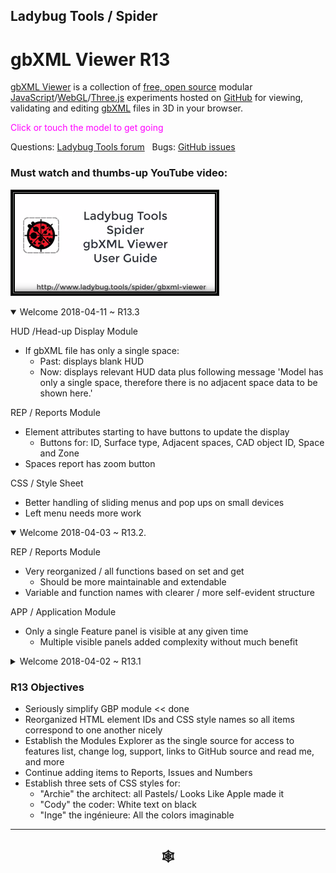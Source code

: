 
## Ladybug Tools / Spider

# gbXML Viewer R13

[gbXML Viewer]( https://github.com/ladybug-tools/spider "Source code on GitHub" ) is a collection of [free, open source]( https://opensource.guide/ "Read all about it at OpenSource Guides" ) modular [JavaScript]( https://developer.mozilla.org/en-US/docs/Web/JavaScript/About_JavaScript "Callout to Brendan" )/[WebGL]( https://www.khronos.org/webgl/ "Tip of the hat to Ken Russell" )/[Three.js]( https://threejs.org/ "Hi Mr.doob" ) experiments hosted on [GitHub]( https://github.com/about "Beep for where the geek peeps keep" ) for viewing, validating and editing [gbXML]( http://gbxml.org "Where's your schema today?" ) files in 3D in your browser.

<span style=color:magenta>Click or touch the model to get going</span>

Questions: [Ladybug Tools forum]( http://discourse.ladybug.tools/c/spider "Hi Mostapha" ) &nbsp; Bugs: [GitHub issues]( https://github.com/ladybug-tools/spider/issues "Say hello to Michal & Theo!" )

### Must watch and thumbs-up YouTube video:

[![gbXML Viewer User Guide]( ../../../images/gbxml-viewer-user-guide-300px.png )]( https://youtu.be/2QHrbuKIkdY "With music and voiceover by the multi-talented Michalina" )

<!--
<details open>

<summary>Welcome  ~ R.</summary>

</details>
-->


<details open>

<summary>Welcome 2018-04-11 ~ R13.3</summary>


HUD /Head-up Display Module
* If gbXML file has only a single space:
	* Past: displays blank HUD
	* Now: displays relevant HUD data plus following message 'Model has only a single space, therefore there is no adjacent space data to be shown here.'

REP / Reports Module
* Element attributes starting to have buttons to update the display
	* Buttons for: ID, Surface type, Adjacent spaces, CAD object ID, Space and Zone
* Spaces report has zoom button

CSS / Style Sheet
* Better handling of sliding menus and pop ups on small devices
* Left menu needs more work

</details>


<details open >

<summary>Welcome 2018-04-03 ~ R13.2.</summary>

REP / Reports Module
* Very reorganized / all functions based on set and get
	* Should be more maintainable and extendable
* Variable and function names with clearer / more self-evident structure

APP / Application Module

* Only a single Feature panel is visible at any given time
	* Multiple visible panels added complexity without much benefit

</details>

<details>

<summary>Welcome 2018-04-02 ~ R13.1 </summary>

R13.2

HUD /Head-up Display Module
* If gbXML file has only a single space:
	* Past: displays blank HUD
	* Now: displays relevant HUD data plus following message 'Model has only a single space, therefore there is no adjacent space data to be shown here.'

REP / Reports Module
* Element attributes starting to have buttons to update the display
	* Buttons for: ID, Surface type, Adjacent spaces, CAD object ID, Space and Zone
* Spaces report has zoom button

CSS / Style Sheet
* Better handling of sliding menus and pop ups on small devices
* Left
R13.1
* Starting to have revision numbers
* REP / Reports Module
	Add 'Openings by Type' panel

ISS / Issues & Num / Numbers Modules
* Various fixes

HUD / Heads-Up Display Module
* Added and appears to be functioning OK
* Add the style theming to the window
* Streamline self-loading capability

Issue: Process of toggling the visibility of meshes, edges and openings needs streamlining.
* Often things that should be made visible when clicking around are not
* You need to click the 'all' button too often

R13
* 2018-03-26:First Commit
* 2018-03-29: Multiple color themes and menu-toggles looking good
* 2018-03-31 ~ REP / Reports Module
	* New user experience
	* Display reports for all available attributes for surfaces, spaces, storeys, zones and openings
	* Add opening visibility toggle
	* Add 'Exposed to Sun' button
</details>

### R13 Objectives

* Seriously simplify GBP module << done
* Reorganized HTML element IDs and CSS style names so all items correspond to one another nicely
* Establish the Modules Explorer as the single source for access to features list, change log, support, links to GitHub source and read me, and more
* Continue adding items to Reports, Issues and Numbers
* Establish three sets of CSS styles for:
	* "Archie" the architect: all Pastels/ Looks Like Apple made it
	* "Cody" the coder: White text on black
	* "Inge" the ingénieure: All the colors imaginable


***

<h2 onclick=divMenu.scrollTop=0; style=cursor:pointer;text-align:center; title='go to top and, btw, my web is better than your web' > &#x1f578; </h2>
